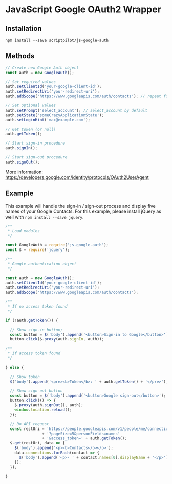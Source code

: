 # JavaScript Google OAuth2 Wrapper

## Installation

`npm install --save scriptpilot/js-google-auth`

## Methods

```js
// Create new Google Auth object
const auth = new GoogleAuth();

// Set required values
auth.setClientId('your-google-client-id');
auth.setRedirectUri('your-redirect-uri');
auth.addScope('https://www.googleapis.com/auth/contacts'); // repeat for each scope

// Set optional values
auth.setPrompt('select_account'); // select_account by default
auth.setState('someCrazyApplicationState');
auth.setLoginHint('max@example.com');

// Get token (or null)
auth.getToken();

// Start sign-in procedure
auth.signIn();

// Start sign-out procedure
auth.signOut();
```

More information:
https://developers.google.com/identity/protocols/OAuth2UserAgent

## Example

This example will handle the sign-in / sign-out process and display five names of your Google Contacts.
For this example, please install jQuery as well with `npm install --save jquery`.

```js
/**
 * Load modules
 */

const GoogleAuth = require('js-google-auth');
const $ = require('jquery');

/**
 * Google authentication object
 */

const auth = new GoogleAuth();
auth.setClientId('your-google-client-id');
auth.setRedirectUri('your-redirect-uri');
auth.addScope('https://www.googleapis.com/auth/contacts');

/**
 * If no access token found
 */

if (!auth.getToken()) {

  // Show sign-in button;
  const button = $('body').append('<button>Sign-in to Google</button>');
  button.click($.proxy(auth.signIn, auth));

/**
 * If access token found
 */

} else {

  // Show token
  $('body').append('<pre><b>Token</b>: ' + auth.getToken() + '</pre>');

  // Show sign-out button
  const button = $('body').append('<button>Google sign-out</button>');
  button.click(() => {
    $.proxy(auth.signOut(), auth);
    window.location.reload();
  });

  // Do API request
  const restUri = 'https://people.googleapis.com/v1/people/me/connections'
                + '?pageSize=5&personFields=names'
                + '&access_token=' + auth.getToken();
  $.get(restUri, data => {
    $('body').append('<p><b>Contacts</b></p>');
    data.connections.forEach(contact => {
      $('body').append('<p>- ' + contact.names[0].displayName + '</p>');
    });
  });

}
```
